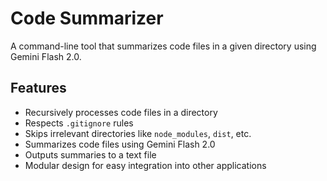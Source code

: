 # Code Summarizer

A command-line tool that summarizes code files in a given directory using Gemini Flash 2.0.

## Features

- Recursively processes code files in a directory
- Respects `.gitignore` rules
- Skips irrelevant directories like `node_modules`, `dist`, etc.
- Summarizes code files using Gemini Flash 2.0
- Outputs summaries to a text file
- Modular design for easy integration into other applications